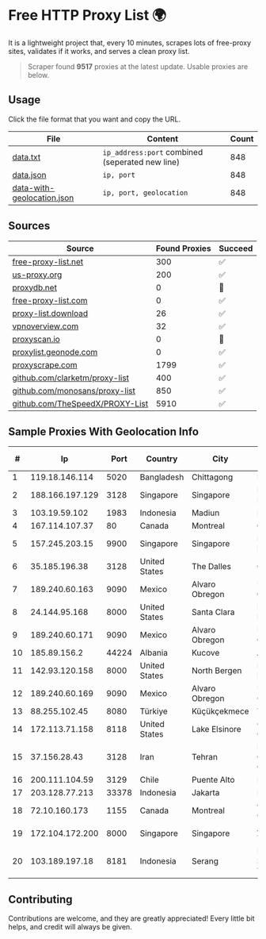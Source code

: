 
# Free HTTP Proxy List 🌍

It is a lightweight project that, every 10 minutes, scrapes lots of free-proxy sites, validates if it works, and serves a clean proxy list.


> Scraper found **9517** proxies at the latest update. Usable proxies are below.

## Usage

Click the file format that you want and copy the URL.


|File|Content|Count|
|----|-------|-----|
|[data.txt](https://raw.githubusercontent.com/themiralay/Proxy-List-World/master/data.txt)|`ip_address:port` combined (seperated new line)|848|
|[data.json](https://raw.githubusercontent.com/themiralay/Proxy-List-World/master/data.json)|`ip, port`|848|
|[data-with-geolocation.json](https://raw.githubusercontent.com/themiralay/Proxy-List-World/master/data-with-geolocation.json)|`ip, port, geolocation`|848|

## Sources

|Source|Found Proxies|Succeed|
|------|-------------|-------|
|[free-proxy-list.net](https://free-proxy-list.net)|300|✅|
|[us-proxy.org](https://www.us-proxy.org)|200|✅|
|[proxydb.net](http://proxydb.net)|0|🚫|
|[free-proxy-list.com](https://free-proxy-list.com/?page=&port=&type%5B%5D=http&type%5B%5D=https&up_time=0&search=Search)|0|✅|
|[proxy-list.download](https://www.proxy-list.download/HTTP)|26|✅|
|[vpnoverview.com](https://vpnoverview.com/privacy/anonymous-browsing/free-proxy-servers)|32|✅|
|[proxyscan.io](https://www.proxyscan.io)|0|🚫|
|[proxylist.geonode.com](https://proxylist.geonode.com/api/proxy-list?limit=300&page=1&sort_by=lastChecked&sort_type=desc&protocols=http,https)|0|✅|
|[proxyscrape.com](https://api.proxyscrape.com/v2/?request=displayproxies&protocol=http&timeout=10000&country=all&ssl=all&anonymity=all)|1799|✅|
|[github.com/clarketm/proxy-list](https://raw.githubusercontent.com/clarketm/proxy-list/master/proxy-list-raw.txt)|400|✅|
|[github.com/monosans/proxy-list](https://raw.githubusercontent.com/monosans/proxy-list/main/proxies/http.txt)|850|✅|
|[github.com/TheSpeedX/PROXY-List](https://raw.githubusercontent.com/TheSpeedX/PROXY-List/master/http.txt)|5910|✅|


## Sample Proxies With Geolocation Info

|#|Ip|Port|Country|City|Internet Service Provider|
|-|--|----|-------|----|-------------------------|
|1|119.18.146.114|5020|Bangladesh|Chittagong|BBTS Network|
|2|188.166.197.129|3128|Singapore|Singapore|DigitalOcean, LLC|
|3|103.19.59.102|1983|Indonesia|Madiun|BITSNET|
|4|167.114.107.37|80|Canada|Montreal|OVH SAS|
|5|157.245.203.15|9900|Singapore|Singapore|DigitalOcean, LLC|
|6|35.185.196.38|3128|United States|The Dalles|Google LLC|
|7|189.240.60.163|9090|Mexico|Alvaro Obregon|Uninet S.A. de C.V.|
|8|24.144.95.168|8000|United States|Santa Clara|DigitalOcean, LLC|
|9|189.240.60.171|9090|Mexico|Alvaro Obregon|Uninet S.A. de C.V.|
|10|185.89.156.2|44224|Albania|Kucove|ATU|
|11|142.93.120.158|8000|United States|North Bergen|DigitalOcean, LLC|
|12|189.240.60.169|9090|Mexico|Alvaro Obregon|Uninet S.A. de C.V.|
|13|88.255.102.45|8080|Türkiye|Küçükçekmece|TurkTelekom|
|14|172.113.71.158|8118|United States|Lake Elsinore|Charter Communications|
|15|37.156.28.43|3128|Iran|Tehran|Mobin Net Communication Company|
|16|200.111.104.59|3129|Chile|Puente Alto|Entel Chile S.A.|
|17|203.128.77.213|33378|Indonesia|Jakarta|Neuviz|
|18|72.10.160.173|1155|Canada|Montreal|GloboTech Communications|
|19|172.104.172.200|8000|Singapore|Singapore|Akamai Technologies|
|20|103.189.197.18|8181|Indonesia|Serang|PT Graha Sumber Teknologi|



## Contributing

Contributions are welcome, and they are greatly appreciated! Every
little bit helps, and credit will always be given.

